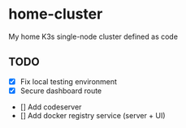# home-cluster

My home K3s single-node cluster defined as code

## TODO

- [x] Fix local testing environment
- [x] Secure dashboard route
- [] Add codeserver
- [] Add docker registry service (server + UI)
